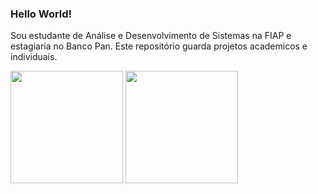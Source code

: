 ### Hello World!
Sou estudante de Análise e Desenvolvimento de Sistemas na FIAP e estagiaria no Banco Pan.
Este repositório guarda projetos academicos e individuais. 
<!--
**JuliaNery/JuliaNery** is a ✨ _special_ ✨ repository because its `README.md` (this file) appears on your GitHub profile.

<
-->
<div>
  <img height="180em"  src="https://github-readme-stats.vercel.app/api?username=JuliaNery&theme=tokyonight"/>
  <img height="180em" src="https://github-readme-stats.vercel.app/api/top-langs/?username=JuliaNery&layout=compact&langs_count=16&theme=tokyonight"/>
</div>
